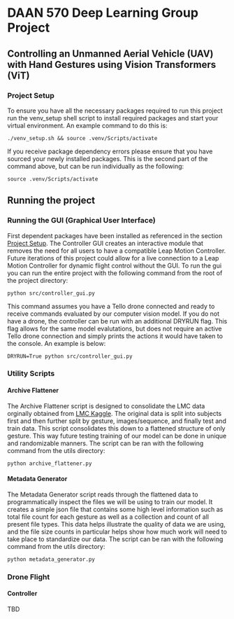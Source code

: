 # DAAN 570 Deep Learning Group Project
## Controlling an Unmanned Aerial Vehicle (UAV) with Hand Gestures using Vision Transformers (ViT)

### Project Setup
To ensure you have all the necessary packages required to run this project run the venv_setup shell script to install required packages and start your virtual environment.
An example command to do this is:
```
./venv_setup.sh && source .venv/Scripts/activate
```
If you receive package dependency errors please ensure that you have sourced your newly installed packages. This is the second part of the command above, but can be run individually as the following:
```
source .venv/Scripts/activate
```

## Running the project
### Running the GUI (Graphical User Interface)
First dependent packages have been installed as referenced in the section [Project Setup](#project-setup). The Controller GUI creates an interactive module that removes the need for all users to have a compatible Leap Motion Controller. Future iterations of this project could allow for a live connection to a Leap Motion Controller for dynamic flight control without the GUI. To run the gui you can run the entire project with the following command from the root of the project directory:
```
python src/controller_gui.py
```
This command assumes you have a Tello drone connected and ready to receive commands evaluated by our computer vision model. If you do not have a drone, the controller can be run with an additional DRYRUN flag. This flag allows for the same model evalutations, but does not require an active Tello drone connection and simply prints the actions it would have taken to the console. An example is below:
```
DRYRUN=True python src/controller_gui.py
```

### Utility Scripts
#### Archive Flattener
The Archive Flattener script is designed to consolidate the LMC data orginally obtained from [LMC Kaggle](https://www.kaggle.com/datasets/gti-upm/leaphandgestuav). The original data is split into subjects first and then further split by gesture, images/sequence, and finally test and train data. This script consolidates this down to a flattened structure of only gesture. This way future testing training of our model can be done in unique and randomizable manners.
The script can be ran with the following command from the utils directory:
```
python archive_flattener.py
```
#### Metadata Generator
The Metadata Generator script reads through the flattened data to programmatically inspect the files we will be using to train our model. It creates a simple json file that contains some high level information such as total file count for each gesture as well as a collection and count of all present file types. This data helps illustrate the quality of data we are using, and the file size counts in particular helps show how much work will need to take place to standardize our data. The script can be ran with the following command from the utils directory:
```
python metadata_generator.py
```

### Drone Flight

#### Controller
TBD